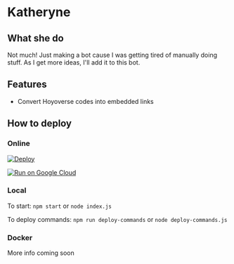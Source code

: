 # Katheryne

## What she do
Not much! Just making a bot cause I was getting tired of manually doing stuff. As I get more ideas, I'll add it to this bot. 

## Features
- Convert Hoyoverse codes into embedded links


## How to deploy

### Online

[![Deploy](https://www.herokucdn.com/deploy/button.svg)](https://heroku.com/deploy?template=https://github.com/jurytan/gi-discord-bot)

[![Run on Google Cloud](https://deploy.cloud.run/button.svg)](https://deploy.cloud.run)

### Local
To start: 
`npm start` or `node index.js`

To deploy commands:
`npm run deploy-commands` or `node deploy-commands.js`

### Docker
More info coming soon